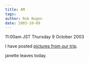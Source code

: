 ```yaml
---
title: AM
tags: 
author: Rob Nugen
date: 2003-10-09
---
```


<p class=date>11:00am JST Thursday 9 October 2003</p>

<p>I have posted <a
href="/images/travel/japan2003-2004/005_janette-trip/">pictures from
our trip</a>.</p>

<p>janette leaves today.</p>

